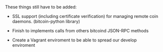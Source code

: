 These things still have to be added:

* SSL support (including certificate verification) for managing remote coin daemons. (bitcoin-python library)

* Finish to implements calls from others bitcoind JSON-RPC methods

* Create a Vagrant enviroment to be able to spread our develop enviroment